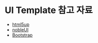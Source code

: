 # UI Template 참고 자료

- [html5up](https://html5up.net/)
- [nobleUI](https://www.nobleui.com/)
- [Bootstrap](https://getbootstrap.com/)